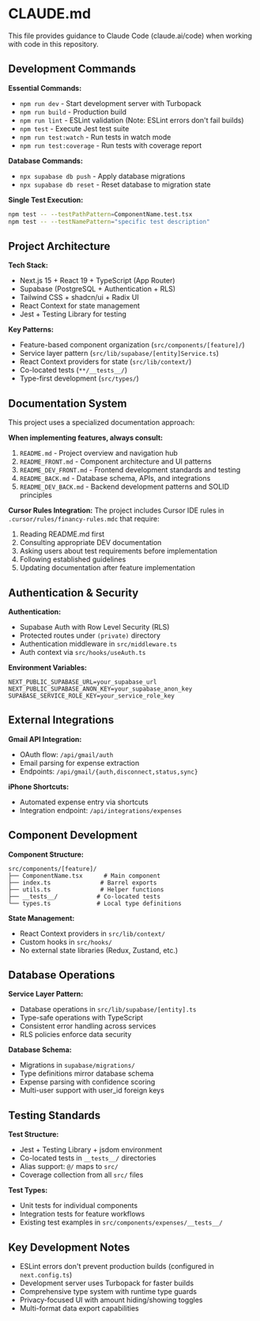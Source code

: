# CLAUDE.md

This file provides guidance to Claude Code (claude.ai/code) when working with code in this repository.

## Development Commands

**Essential Commands:**
- `npm run dev` - Start development server with Turbopack
- `npm run build` - Production build
- `npm run lint` - ESLint validation (Note: ESLint errors don't fail builds)
- `npm test` - Execute Jest test suite
- `npm run test:watch` - Run tests in watch mode
- `npm run test:coverage` - Run tests with coverage report

**Database Commands:**
- `npx supabase db push` - Apply database migrations
- `npx supabase db reset` - Reset database to migration state

**Single Test Execution:**
```bash
npm test -- --testPathPattern=ComponentName.test.tsx
npm test -- --testNamePattern="specific test description"
```

## Project Architecture

**Tech Stack:**
- Next.js 15 + React 19 + TypeScript (App Router)
- Supabase (PostgreSQL + Authentication + RLS)
- Tailwind CSS + shadcn/ui + Radix UI
- React Context for state management
- Jest + Testing Library for testing

**Key Patterns:**
- Feature-based component organization (`src/components/[feature]/`)
- Service layer pattern (`src/lib/supabase/[entity]Service.ts`)
- React Context providers for state (`src/lib/context/`)
- Co-located tests (`**/__tests__/`)
- Type-first development (`src/types/`)

## Documentation System

This project uses a specialized documentation approach:

**When implementing features, always consult:**
1. `README.md` - Project overview and navigation hub
2. `README_FRONT.md` - Component architecture and UI patterns
3. `README_DEV_FRONT.md` - Frontend development standards and testing
4. `README_BACK.md` - Database schema, APIs, and integrations
5. `README_DEV_BACK.md` - Backend development patterns and SOLID principles

**Cursor Rules Integration:**
The project includes Cursor IDE rules in `.cursor/rules/financy-rules.mdc` that require:
1. Reading README.md first
2. Consulting appropriate DEV documentation
3. Asking users about test requirements before implementation
4. Following established guidelines
5. Updating documentation after feature implementation

## Authentication & Security

**Authentication:**
- Supabase Auth with Row Level Security (RLS)
- Protected routes under `(private)` directory
- Authentication middleware in `src/middleware.ts`
- Auth context via `src/hooks/useAuth.ts`

**Environment Variables:**
```env
NEXT_PUBLIC_SUPABASE_URL=your_supabase_url
NEXT_PUBLIC_SUPABASE_ANON_KEY=your_supabase_anon_key
SUPABASE_SERVICE_ROLE_KEY=your_service_role_key
```

## External Integrations

**Gmail API Integration:**
- OAuth flow: `/api/gmail/auth`
- Email parsing for expense extraction
- Endpoints: `/api/gmail/{auth,disconnect,status,sync}`

**iPhone Shortcuts:**
- Automated expense entry via shortcuts
- Integration endpoint: `/api/integrations/expenses`

## Component Development

**Component Structure:**
```
src/components/[feature]/
├── ComponentName.tsx      # Main component
├── index.ts              # Barrel exports
├── utils.ts              # Helper functions
├── __tests__/           # Co-located tests
└── types.ts             # Local type definitions
```

**State Management:**
- React Context providers in `src/lib/context/`
- Custom hooks in `src/hooks/`
- No external state libraries (Redux, Zustand, etc.)

## Database Operations

**Service Layer Pattern:**
- Database operations in `src/lib/supabase/[entity].ts`
- Type-safe operations with TypeScript
- Consistent error handling across services
- RLS policies enforce data security

**Database Schema:**
- Migrations in `supabase/migrations/`
- Type definitions mirror database schema
- Expense parsing with confidence scoring
- Multi-user support with user_id foreign keys

## Testing Standards

**Test Structure:**
- Jest + Testing Library + jsdom environment
- Co-located tests in `__tests__/` directories
- Alias support: `@/` maps to `src/`
- Coverage collection from all `src/` files

**Test Types:**
- Unit tests for individual components
- Integration tests for feature workflows
- Existing test examples in `src/components/expenses/__tests__/`

## Key Development Notes

- ESLint errors don't prevent production builds (configured in `next.config.ts`)
- Development server uses Turbopack for faster builds
- Comprehensive type system with runtime type guards
- Privacy-focused UI with amount hiding/showing toggles
- Multi-format data export capabilities